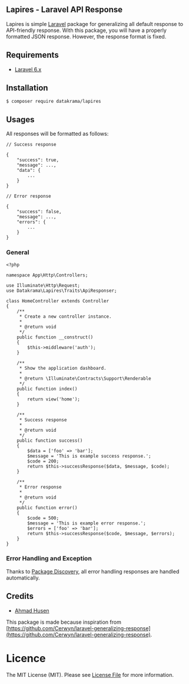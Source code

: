 ## Lapires - Laravel API Response

Lapires is simple [Laravel](https://github.com/laravel/laravel "Laravel") package for generalizing all default response to API-friendly response. With this package, you will have a properly formatted JSON response. However, the response format is fixed.

## Requirements
- [Laravel 6.x](https://github.com/laravel/laravel)

## Installation
`$ composer require datakrama/lapires`

## Usages

All responses will be formatted as follows:

```
// Success response

{
    "success": true,
    "message": ...,
    "data": {
        ...
    }
}
```

```
// Error response

{
    "success": false,
    "message": ...,
    "errors": {
        ...
    }
}
```

### General

```
<?php

namespace App\Http\Controllers;

use Illuminate\Http\Request;
use Datakrama\Lapires\Traits\ApiResponser;

class HomeController extends Controller
{
    /**
     * Create a new controller instance.
     *
     * @return void
     */
    public function __construct()
    {
        $this->middleware('auth');
    }

    /**
     * Show the application dashboard.
     *
     * @return \Illuminate\Contracts\Support\Renderable
     */
    public function index()
    {
        return view('home');
    }

    /**
     * Success response
     *
     * @return void
     */
    public function success()
    {
        $data = ['foo' => 'bar'];
        $message = 'This is example success response.';
        $code = 200;
        return $this->successResponse($data, $message, $code);
    }

    /**
     * Error response
     *
     * @return void
     */
    public function error()
    {
        $code = 500;
        $message = 'This is example error response.';
        $errors = ['foo' => 'bar'];
        return $this->successResponse($code, $message, $errors);
    }
}

```

### Error Handling and Exception

Thanks to [Package Discovery](https://laravel.com/docs/6.x/packages#package-discovery), all error handling responses are handled automatically.

## Credits
- [Ahmad Husen](https://github.com/husenisme)

This package is made because inspiration from [https://github.com/Cerwyn/laravel-generalizing-response](https://github.com/Cerwyn/laravel-generalizing-response).

# Licence
The MIT License (MIT). Please see [License File](https://github.com/datakrama/lapires/blob/master/LICENSE.md "License File") for more information.
